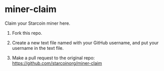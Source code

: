 # miner-claim

Claim your Starcoin miner here.

1. Fork this repo.

2. Create a new text file named with your GitHub username, and put your username in the text file.

3. Make a pull request to the original repo: https://github.com/starcoinorg/miner-claim



